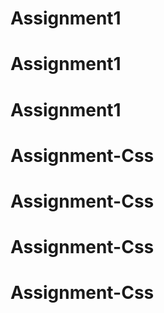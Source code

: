 # Assignment1
# Assignment1
# Assignment1
# Assignment-Css
# Assignment-Css
# Assignment-Css
# Assignment-Css
